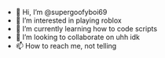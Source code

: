 - 👋 Hi, I’m @supergoofyboi69
- 👀 I’m interested in playing roblox
- 🌱 I’m currently learning how to code scripts
- 💞️ I’m looking to collaborate on uhh idk
- 📫 How to reach me, not telling

<!---
supergoofyboi69/supergoofyboi69 is a ✨ special ✨ repository because its `README.md` (this file) appears on your GitHub profile.
You can click the Preview link to take a look at your changes.
--->
